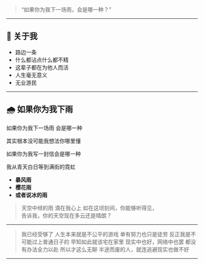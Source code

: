 
> “如果你为我下一场雨，会是哪一种？”  

---

## 📝 关于我

- 路边一条
- 什么都沾点什么都不精
- 这辈子都在为他人而活
- 人生毫无意义
- 无业游民

---

## 🌧️ 如果你为我下雨

如果你为我下一场雨 会是哪一种

其实根本没可能我想法你哪里懂

如果你为我写一封信会是哪一种

我从青天白日等到满街的霓虹

- **暴风雨**
- **樱花雨** 
- **或者说冰的雨**


> 天空中倾的雨 滴在我心上
> 如在这顷刻间，你能够听得见，  
> 告诉我，你的天空现在多云还是晴朗？

---

> 我已经受够了
> 人生本来就是不公平的游戏
> 单有努力也只是徒劳
> 反正我是不可能过上普通日子的
> 早知如此就该宅在家里
> 现实中也好，网络中也罢
> 都没有办法全力以赴 所以才这么无聊
> 半途而废的人，就连逃避现实也做不好

---
